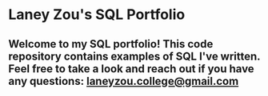 # Laney Zou's SQL Portfolio

## Welcome to my SQL portfolio! This code repository contains examples of SQL I've written. Feel free to take a look and reach out if you have any questions: laneyzou.college@gmail.com
